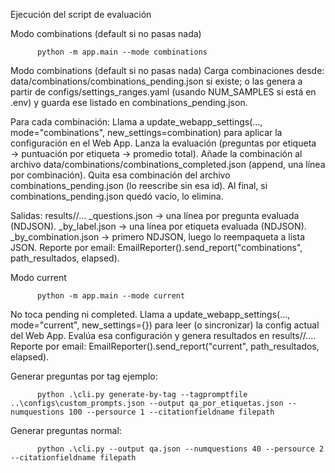 Ejecución del script de evaluación 

Modo combinations (default si no pasas nada)

          python -m app.main --mode combinations


Modo combinations (default si no pasas nada)
Carga combinaciones desde:
data/combinations/combinations_pending.json si existe; o
las genera a partir de configs/settings_ranges.yaml (usando NUM_SAMPLES si está en .env) y guarda ese listado en combinations_pending.json.

Para cada combinación:
Llama a update_webapp_settings(..., mode="combinations", new_settings=combination) para aplicar la configuración en el Web App.
Lanza la evaluación (preguntas por etiqueta → puntuación por etiqueta → promedio total).
Añade la combinación al archivo data/combinations/combinations_completed.json (append, una línea por combinación).
Quita esa combinación del archivo combinations_pending.json (lo reescribe sin esa id).
Al final, si combinations_pending.json quedó vacío, lo elimina.

Salidas:
results/<timestamp>/...
<timestamp>_questions.json → una línea por pregunta evaluada (NDJSON).
<timestamp>_by_label.json → una línea por etiqueta evaluada (NDJSON).
<timestamp>_by_combination.json → primero NDJSON, luego lo reempaqueta a lista JSON.
Reporte por email: EmailReporter().send_report("combinations", path_resultados, elapsed).

Modo current

          python -m app.main --mode current

No toca pending ni completed.
Llama a update_webapp_settings(..., mode="current", new_settings={}) para leer (o sincronizar) la config actual del Web App.
Evalúa esa configuración y genera resultados en results/<timestamp>/....
Reporte por email: EmailReporter().send_report("current", path_resultados, elapsed).

Generar preguntas por tag ejemplo:

          python .\cli.py generate-by-tag --tagpromptfile ..\configs\custom_prompts.json --output qa_por_etiquetas.json --numquestions 100 --persource 1 --citationfieldname filepath

Generar preguntas normal:

          python .\cli.py --output qa.json --numquestions 40 --persource 2 --citationfieldname filepath
